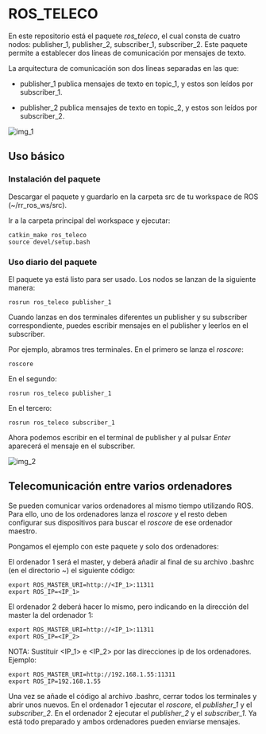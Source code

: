 # ROS_TELECO

En este repositorio está el paquete *ros_teleco*, el cual consta de cuatro nodos: 
publisher_1, publisher_2, subscriber_1, subscriber_2. Este paquete permite a establecer dos líneas de comunicación por mensajes de texto.

La arquitectura de comunicación son dos líneas separadas en las que:

* publisher_1 publica mensajes de texto en topic_1, y estos son leídos por subscriber_1.

* publisher_2 publica mensajes de texto en topic_2, y estos son leídos por subscriber_2.


![img_1](https://github.com/RoboRescueUMA/RR_Tools/edit/main/ROS_TELECO/IMAGES/img_1.png)

## Uso básico

### Instalación del paquete

Descargar el paquete y guardarlo en la carpeta src de tu workspace de ROS (~/rr_ros_ws/src).

Ir a la carpeta principal del workspace y ejecutar:
    
    catkin_make ros_teleco
    source devel/setup.bash

### Uso diario del paquete

El paquete ya está listo para ser usado. Los nodos se lanzan de la siguiente manera:

    rosrun ros_teleco publisher_1

Cuando lanzas en dos terminales diferentes un publisher y su subscriber correspondiente, puedes escribir mensajes en el publisher y leerlos en el subscriber.

Por ejemplo, abramos tres terminales. En el primero se lanza el *roscore*:

    roscore

En el segundo:

    rosrun ros_teleco publisher_1

En el tercero:

    rosrun ros_teleco subscriber_1

Ahora podemos escribir en el terminal de publisher y al pulsar *Enter* aparecerá el mensaje en el subscriber.


![img_2](https://github.com/RoboRescueUMA/RR_Tools/edit/main/ROS_TELECO/IMAGES/img_2.png)


## Telecomunicación entre varios ordenadores

Se pueden comunicar varios ordenadores al mismo tiempo utilizando ROS. Para ello, uno de los ordenadores lanza el *roscore* y el resto deben configurar sus dispositivos para buscar el *roscore* de ese ordenador maestro.

Pongamos el ejemplo con este paquete y solo dos ordenadores:

El ordenador 1 será el master, y deberá añadir al final de su archivo .bashrc (en el directorio ~) el siguiente código:

    export ROS_MASTER_URI=http://<IP_1>:11311
    export ROS_IP=<IP_1>

El ordenador 2 deberá hacer lo mismo, pero indicando en la dirección del master la del ordenador 1:

    export ROS_MASTER_URI=http://<IP_1>:11311
    export ROS_IP=<IP_2>

NOTA: Sustituir <IP_1> e <IP_2> por las direcciones ip de los ordenadores. Ejemplo:

    export ROS_MASTER_URI=http://192.168.1.55:11311
    export ROS_IP=192.168.1.55

Una vez se añade el código al archivo .bashrc, cerrar todos los terminales y abrir unos nuevos. En el ordenador 1 ejecutar el *roscore*, el *publisher_1* y el *subscriber_2*. En el ordenador 2 ejecutar el *publisher_2* y el *subscriber_1*. Ya está todo preparado y ambos ordenadores pueden enviarse mensajes.
